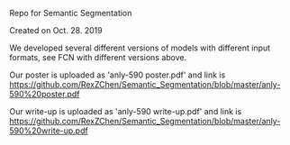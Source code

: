 Repo for Semantic Segmentation

Created on Oct. 28. 2019

We developed several different versions of models with different input formats, see FCN with different versions above.

Our poster is uploaded as 'anly-590 poster.pdf' and link is https://github.com/RexZChen/Semantic_Segmentation/blob/master/anly-590%20poster.pdf

Our write-up is uploaded as 'anly-590 write-up.pdf' and link is https://github.com/RexZChen/Semantic_Segmentation/blob/master/anly-590%20write-up.pdf
